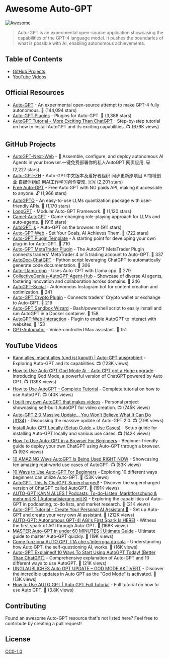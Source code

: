 # Awesome Auto-GPT

[![Awesome](https://awesome.re/badge.svg)](https://awesome.re)

> Auto-GPT is an experimental open-source application showcasing the capabilities of the GPT-4 language model. It pushes the boundaries of what is possible with AI, enabling autonomous achievements.

## Table of Contents

- [GitHub Projects](#github-projects)
- [YouTube Videos](#youtube-videos)

## Official Resources

- [Auto-GPT](https://github.com/Significant-Gravitas/Auto-GPT) - An experimental open-source attempt to make GPT-4 fully autonomous. :rocket: (144,094 stars)
- [Auto-GPT Plugins](https://github.com/Significant-Gravitas/Auto-GPT-Plugins) - Plugins for Auto-GPT. :electric_plug: (3,388 stars)
- [AutoGPT Tutorial - More Exciting Than ChatGPT](https://www.youtube.com/watch?v=FeIIaJUN-4A) - Step-by-step tutorial on how to install AutoGPT and its exciting capabilities. 📺 (676K views)

## GitHub Projects

- [AutoGPT-Next-Web](https://github.com/ConnectAI-E/AutoGPT-Next-Web) - 🤖 Assemble, configure, and deploy autonomous AI Agents in your browser.一键免费部署你的私人AutoGPT 网页应用. :computer: (2,227 stars)
- [Auto-GPT-ZH](https://github.com/kaqijiang/Auto-GPT-ZH) - Auto-GPT中文版本及爱好者组织 同步更新原项目 AI领域创业 自媒体组织 用AI工作学习创作变现. :cn: (2,201 stars)
- [Free Auto-GPT](https://github.com/IntelligenzaArtificiale/Free-Auto-GPT) - Free Auto GPT with NO paids API, making it accessible to anyone. :unlock: (1,966 stars)
- [AutoGPTQ](https://github.com/PanQiWei/AutoGPTQ) - An easy-to-use LLMs quantization package with user-friendly APIs. :brain: (1,170 stars)
- [LoopGPT](https://github.com/farizrahman4u/loopgpt) - Modular Auto-GPT Framework. :arrows_counterclockwise: (1,120 stars)
- [Camel-AutoGPT](https://github.com/SamurAIGPT/Camel-AutoGPT) - Game-changing role-playing approach for LLMs and auto-agents. :camel: (916 stars)
- [AutoGPT.js](https://github.com/zabirauf/AutoGPT.js) - Auto-GPT on the browser. :globe_with_meridians: (911 stars)
- [Auto-GPT-Web](https://github.com/jina-ai/auto-gpt-web) - Set Your Goals, AI Achieves Them. :dart: (722 stars)
- [Auto-GPT Plugin Template](https://github.com/Significant-Gravitas/Auto-GPT-Plugin-Template) - A starting point for developing your own plug-in for Auto-GPT. 🌟 710
- [Auto-GPT MetaTrader Plugin](https://github.com/isaiahbjork/Auto-GPT-MetaTrader-Plugin) - The AutoGPT MetaTrader Plugin connects traders' MetaTrader 4 or 5 trading account to Auto-GPT. 🌟 337
- [AutoDoc-ChatGPT](https://github.com/awekrx/AutoDoc-ChatGPT) - Python script leveraging ChatGPT to automatically generate code documentation. 🌟 306
- [Auto-Llama-cpp](https://github.com/rhohndorf/Auto-Llama-cpp) - Uses Auto-GPT with Llama.cpp. 🌟 279
- [CollectiveGenius-AutoGPT-Agent-Hub](https://github.com/PhantasticUniverse/CollectiveGenius-AutoGPT-Agent-Hub) - Showcase of diverse AI agents, fostering innovation and collaboration across domains. 🌟 246
- [AutoGPT-Social](https://github.com/WillReynolds5/AutoGPT-Social) - Autonomous Instagram bot for content creation and optimization. 🌟 241
- [Auto-GPT Crypto Plugin](https://github.com/isaiahbjork/Auto-GPT-Crypto-Plugin) - Connects traders' Crypto wallet or exchange to Auto-GPT. 🌟 219
- [Auto-GPT Sandbox Wizard](https://github.com/rgalloni/Auto-GPT-sandbox-wizard) - Bash/powershell script to easily install and run AutoGPT in a Docker container. 🌟 158
- [AutoGPT-Web-Interaction](https://github.com/gravelBridge/AutoGPT-Web-Interaction) - Plugin to enable AutoGPT to interact with websites. 🌟 153
- [GPT-Automator](https://github.com/chidiwilliams/GPT-Automator) - Voice-controlled Mac assistant. 🌟 151

## YouTube Videos

- [Kann alles, macht alles (und ist kaputt) | Auto-GPT ausprobiert](https://www.youtube.com/watch?v=MwlKlC2gBSs) - Exploring Auto-GPT and its capabilities. 📺 (123K views)
- [How to Use Auto GPT God Mode Ai - Auto GPT got a Huge upgrade](https://www.youtube.com/watch?v=Zgk9-aTJ--o) - Introducing God Mode, a powerful version of ChatGPT powered by Auto GPT. 📺 (139K views)
- [How to Use AutoGPT - Complete Tutorial](https://www.youtube.com/watch?v=v-5AWQlTFw8) - Complete tutorial on how to use AutoGPT. 📺 (40K views)
- [I built my own AutoGPT that makes videos](https://www.youtube.com/watch?v=_rGXIXyNqpk) - Personal project showcasing self-built AutoGPT for video creation. 📺 (745K views)
- [Auto-GPT 2.0 Massive Update... You Won’t Believe What It Can Do (#134)](https://www.youtube.com/watch?v=yaEjUTmmo6U) - Discussing the massive update of Auto-GPT 2.0. 📺 (7.9K views)
- [Install Auto-GPT Locally (Setup Guide + Use Cases)](https://www.youtube.com/watch?v=pQGJc3i_BmE) - Setup guide for installing Auto-GPT locally and various use cases. 📺 (142K views)
- [How To Use Auto-GPT in a Browser For Beginners](https://www.youtube.com/watch?v=LzVce5FfJfk) - Beginner-friendly guide to deploy your own ChatGPT using Auto-GPT through a browser. 📺 (92K views)
- [10 AMAZING Ways AutoGPT Is Being Used RIGHT NOW](https://www.youtube.com/watch?v=lSTEhG021Jc) - Showcasing ten amazing real-world use cases of AutoGPT. 📺 (53K views)
- [10 Ways to Use Auto-GPT For Beginners](https://www.youtube.com/watch?v=LN3783F4DZw) - Exploring 10 different ways beginners can utilize Auto-GPT. 🎥 (53K views)
- [AutoGPT: This Is ChatGPT Supercharged!](https://www.youtube.com/watch?v=LqjVMy2qhRY) - Discover the supercharged version of ChatGPT called AutoGPT. 🎥 (191K views)
- [AUTO-GPT KANN ALLES | Podcasts, To-do-Listen, Marktforschung & mehr mit KI | Automatisierung mit KI](https://www.youtube.com/watch?v=15NC8VnyhVM) - Exploring the capabilities of Auto-GPT in podcasting, to-do lists, and market research. 🎥 (21K views)
- [Auto-GPT Tutorial - Create Your Personal AI Assistant 🦾](https://www.youtube.com/watch?v=jn8n212l3PQ) - Set up Auto-GPT and create your very own AI assistant. 🎥 (212K views)
- [AUTO-GPT: Autonomous GPT-4! AGI's First Spark Is HERE!](https://www.youtube.com/watch?v=7MeHry2pglw) - Witness the first spark of AGI through Auto-GPT. 🎥 (168K views)
- [MASTER Auto-GPT in under 60 MINUTES | Ultimate Guide](https://www.youtube.com/watch?v=WGDbXNewHrA) - Ultimate guide to master Auto-GPT quickly. 🎥 (19K views)
- [Come funziona AUTO GPT, l'IA che s'interroga da sola](https://www.youtube.com/watch?v=Ygs46Sb6hDw) - Understanding how Auto GPT, the self-questioning AI, works. 🎥 (16K views)
- [Auto-GPT Explained! 10 Ways To Start Using AutoGPT Today! (Better Than ChatGPT)](https://www.youtube.com/watch?v=465RFn6KmiQ) - Comprehensive explanation of Auto-GPT and 10 different ways to use AutoGPT. 🎥 (21K views)
- [UNGLAUBLICHES Auto GPT UPDATE – GOD MODE AKTIVERT](https://www.youtube.com/watch?v=L6EJ1lTXQF0) - Discover the incredible updates in Auto GPT as the "God Mode" is activated. 🎥 (13K views)
- [How to Use AUTO GPT | Auto GPT Full Tutorial](https://www.youtube.com/watch?v=_-g2_c2yLUI) - Full tutorial on how to use Auto GPT. 🎥 (3.8K views)

## Contributing

Found an awesome Auto-GPT resource that's not listed here? Feel free to contribute by creating a pull request!

## License

[CC0-1.0](https://creativecommons.org/publicdomain/zero/1.0/)
